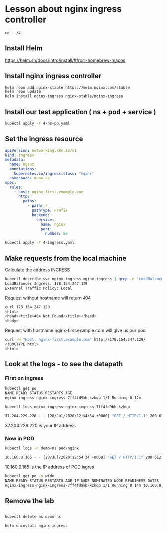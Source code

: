 # Lesson about nginx ingress controller

```
cd ../4
```

## Install Helm

https://helm.sh/docs/intro/install/#from-homebrew-macos

## Install nginx ingress controller

```sh
helm repo add nginx-stable https://helm.nginx.com/stable
helm repo update
helm install nginx-ingress nginx-stable/nginx-ingress
```

## Install our test application ( ns + pod + service )

```sh
kubectl apply -f 4-ns-po.yaml
```

## Set the ingress resource

```yaml
apiVersion: networking.k8s.io/v1
kind: Ingress
metadata:
  name: nginx
  annotations:
    kubernetes.io/ingress.class: "nginx"
  namespace: demo-ns
spec:
  rules:
    - host: nginx-first.example.com
      http:
        paths:
          - path: /
            pathType: Prefix
            backend:
              service:
                name: nginx
                port:
                  number: 80

```

```sh
kubectl apply -f 4-ingress.yaml
```

## Make requests from the local machine

Calculate the address INGRESS
```sh
kubectl describe svc nginx-ingress-nginx-ingress | grep -e 'LoadBalancer Ingress:' -e 'External Traffic Policy:'
LoadBalancer Ingress: 178.154.247.129
External Traffic Policy: Local
```

Request without hostname will return 404

```sh
curl 178.154.247.129
<html>
<head><title>404 Not Found</title></head>
<body>
```

Request with hostname nginx-first.example.com will give us our pod

```sh
curl -H "Host: nginx-first.example.com" http://178.154.247.129/
<!DOCTYPE html>
<html>
```

## Look at the logs - to see the datapath

### First on ingress

```sh
kubectl get po
NAME READY STATUS RESTARTS AGE
nginx-ingress-nginx-ingress-7ff4fd9bb-kzkqp 1/1 Running 0 12m
```

```sh
kubectl logs nginx-ingress-nginx-ingress-7ff4fd9bb-kzkqp

37.204.229.220 - - [28/Jul/2020:12:54:34 +0000] "GET / HTTP/1.1" 200 612 "-" "curl/7.54.0" "-"
```
37.204.229.220 is your IP address

### Now in POD

```sh
kubectl logs -n demo-ns pod/nginx

10.160.0.165 - - [28/Jul/2020:12:54:34 +0000] "GET / HTTP/1.1" 200 612 "-" "curl/7.54.0" "37.204.229.220"
```

10.160.0.165 is the IP address of POD ingres
```sh
kubectl get po -o wide
NAME READY STATUS RESTARTS AGE IP NODE NOMINATED NODE READINESS GATES
nginx-ingress-nginx-ingress-7ff4fd9bb-kzkqp 1/1 Running 0 14m 10.160.0.165 cl197hq2nt1jltu5tmuc-yjyf <none> <none>
```

## Remove the lab

```sh

kubectl delete ns demo-ns

helm uninstall nginx-ingress
```